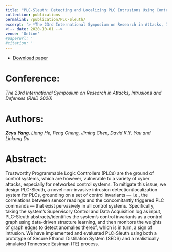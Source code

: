 ```yaml
---
title: "PLC-Sleuth: Detecting and Localizing PLC Intrusions Using Control Invariants"
collection: publications
permalink: /publication/PLC-Sleuth/
excerpt: '> *The 23rd International Symposium on Research in Attacks, Intrusions and Defenses (RAID 2020)*<br>***Zeyu Yang**, Liang He, Peng Cheng, Jiming Chen, David K.Y. Yau and Linkang Du*.'
<!-- date: 2020-10-01 -->
venue: 'Online'
#paperurl: ''
#citation: ''
---
```

- [Download paper](https://www.usenix.org/conference/raid2020/presentation/yang)

Conference:
===
*The 23rd International Symposium on Research in Attacks, Intrusions and Defenses (RAID 2020)*  

Authors: 
===
***Zeyu Yang**, Liang He, Peng Cheng, Jiming Chen, David K.Y. Yau and Linkang Du*.

Abstract: 
===
Trustworthy Programmable Logic Controllers (PLCs) are the ground of control systems, which are however, vulnerable to a variety of cyber attacks, especially for networked control systems. To mitigate this issue, we design PLC-Sleuth, a novel non-invasive intrusion detection/localization system for PLCs, grounding on a set of control invariants — i.e., the correlations between sensor readings and the concomitantly triggered PLC commands — that exist pervasively in all control systems. Specifically, taking the system’s Supervisory Control and Data Acquisition log as input, PLC-Sleuth abstracts/identifies the system’s control invariants as a control graph using data-driven structure learning, and then monitors the weights of graph edges to detect anomalies thereof, which is in turn, a sign of intrusion. We have implemented and evaluated PLC-Sleuth using both a prototype of Secure Ethanol Distillation System (SEDS) and a realistically simulated Tennessee Eastman (TE) process.